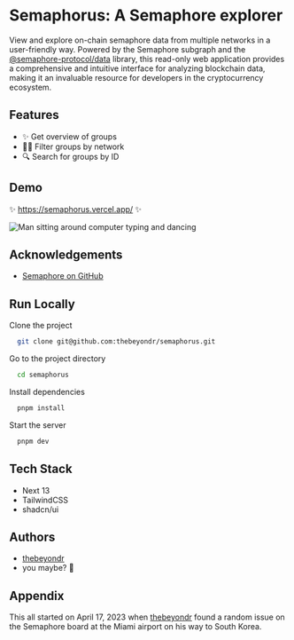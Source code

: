 
# Semaphorus: A Semaphore explorer

View and explore on-chain semaphore data from multiple networks in a user-friendly way. Powered by the Semaphore subgraph and the [@semaphore-protocol/data](https://github.com/semaphore-protocol/semaphore/tree/main/packages/data) library, this read-only web application provides a comprehensive and intuitive interface for analyzing blockchain data, making it an invaluable resource for developers in the cryptocurrency ecosystem.


## Features

- ✨ Get overview of groups
- 🤌🏽 Filter groups by network
- 🔍 Search for groups by ID 


## Demo

✨ https://semaphorus.vercel.app/ ✨

![Man sitting around computer typing and dancing](https://media.giphy.com/media/YQitE4YNQNahy/giphy-downsized.gif)


## Acknowledgements

 - [Semaphore on GitHub](https://github.com/semaphore-protocol/semaphore)




## Run Locally

Clone the project

```bash
  git clone git@github.com:thebeyondr/semaphorus.git
```

Go to the project directory

```bash
  cd semaphorus
```

Install dependencies

```bash
  pnpm install
```

Start the server

```bash
  pnpm dev
```

## Tech Stack

- Next 13
- TailwindCSS
- shadcn/ui

## Authors

- [thebeyondr](https://www.github.com/thebeyondr)
- you maybe? 👀

## Appendix

This all started on April 17, 2023 when [thebeyondr](https://github.com/thebeyondr) found a random issue on the Semaphore board at the Miami airport on his way to South Korea.
